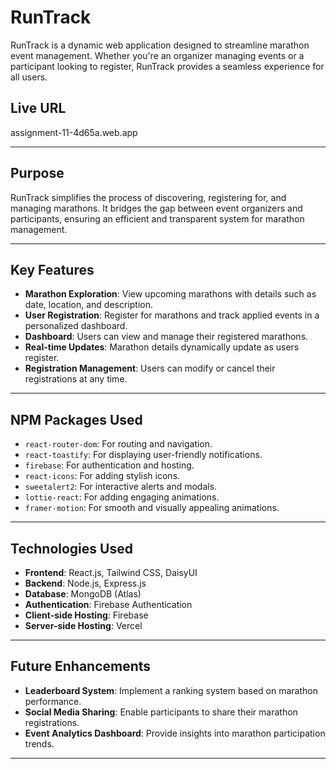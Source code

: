 # RunTrack

RunTrack is a dynamic web application designed to streamline marathon event management. Whether you're an organizer managing events or a participant looking to register, RunTrack provides a seamless experience for all users.

## Live URL
assignment-11-4d65a.web.app

---

## Purpose
RunTrack simplifies the process of discovering, registering for, and managing marathons. It bridges the gap between event organizers and participants, ensuring an efficient and transparent system for marathon management.

---

## Key Features
- **Marathon Exploration**: View upcoming marathons with details such as date, location, and description.
- **User Registration**: Register for marathons and track applied events in a personalized dashboard.
- **Dashboard**: Users can view and manage their registered marathons.
- **Real-time Updates**: Marathon details dynamically update as users register.
- **Registration Management**: Users can modify or cancel their registrations at any time.

---

## NPM Packages Used
- `react-router-dom`: For routing and navigation.
- `react-toastify`: For displaying user-friendly notifications.
- `firebase`: For authentication and hosting.
- `react-icons`: For adding stylish icons.
- `sweetalert2`: For interactive alerts and modals.
- `lottie-react`: For adding engaging animations.
- `framer-motion`: For smooth and visually appealing animations.

---

## Technologies Used
- **Frontend**: React.js, Tailwind CSS, DaisyUI
- **Backend**: Node.js, Express.js
- **Database**: MongoDB (Atlas)
- **Authentication**: Firebase Authentication
- **Client-side Hosting**: Firebase
- **Server-side Hosting**: Vercel

---

## Future Enhancements
- **Leaderboard System**: Implement a ranking system based on marathon performance.
- **Social Media Sharing**: Enable participants to share their marathon registrations.
- **Event Analytics Dashboard**: Provide insights into marathon participation trends.

---


